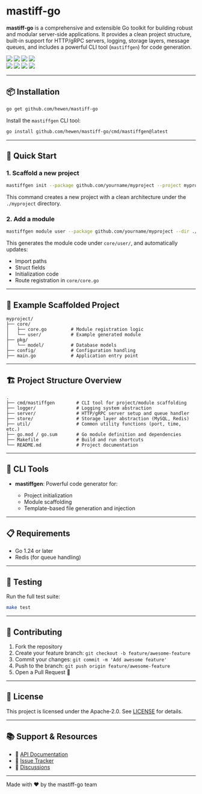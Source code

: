# mastiff-go

**mastiff-go** is a comprehensive and extensible Go toolkit for building robust and modular server-side applications. It provides a clean project structure, built-in support for HTTP/gRPC servers, logging, storage layers, message queues, and includes a powerful CLI tool (`mastiffgen`) for code generation.

<p align="left">
  <a href="https://github.com/hewen/mastiff-go/actions?query=workflow%3ATests" title="Build Status"><img src="https://img.shields.io/github/actions/workflow/status/hewen/mastiff-go/test.yml?branch=dev&style=flat-square&logo=github-actions" /></a>
  <a href="https://codecov.io/gh/hewen/mastiff-go" title="Codecov"><img src="https://img.shields.io/codecov/c/github/hewen/mastiff-go?style=flat-square&logo=codecov" /></a>
  <a href="https://github.com/hewen/mastiff-go" title="Supported Platforms"><img src="https://img.shields.io/badge/platform-Linux%20%7C%20macOS%20%7C%20*BSD%20%7C%20Windows-549688?style=flat-square&logo=launchpad" /></a>
  <a href="https://github.com/hewen/mastiff-go" title="Minimum Go Version"><img src="https://img.shields.io/badge/go-%3E%3D1.24-30dff3?style=flat-square&logo=go" /></a>
  <br />
  <a href="https://goreportcard.com/report/github.com/hewen/mastiff-go" title="Go Report Card"><img src="https://goreportcard.com/badge/github.com/hewen/mastiff-go?style=flat-square" /></a>
  <a href="https://pkg.go.dev/github.com/hewen/mastiff-go#section-documentation" title="Documentation"><img src="https://img.shields.io/badge/go.dev-doc-007d9c?style=flat-square&logo=read-the-docs" /></a>
  <a href="https://github.com/hewen/mastiff-go/releases" title="Releases"><img src="https://img.shields.io/github/v/release/hewen/mastiff-go.svg?color=161823&style=flat-square&logo=smartthings" /></a>
  <a href="https://github.com/hewen/mastiff-go/tags" title="Tags"><img src="https://img.shields.io/github/v/tag/hewen/mastiff-go?color=%23ff8936&logo=fitbit&style=flat-square" /></a>
</p>

---

## 📦 Installation

```bash
go get github.com/hewen/mastiff-go
````

Install the `mastiffgen` CLI tool:

```bash
go install github.com/hewen/mastiff-go/cmd/mastiffgen@latest
```

---

## 🚀 Quick Start

### 1. Scaffold a new project

```bash
mastiffgen init --package github.com/yourname/myproject --project myproject --dir ./myproject
```

This command creates a new project with a clean architecture under the `./myproject` directory.

### 2. Add a module

```bash
mastiffgen module user --package github.com/yourname/myproject --dir ./myproject
```

This generates the module code under `core/user/`, and automatically updates:

* Import paths
* Struct fields
* Initialization code
* Route registration in `core/core.go`

---

## 🧱 Example Scaffolded Project

```text
myproject/
├── core/
│   ├── core.go         # Module registration logic
│   └── user/           # Example generated module
├── pkg/
│   └── model/          # Database models
├── config/             # Configuration handling
├── main.go             # Application entry point
```

---

## 🏗️ Project Structure Overview

```text
.
├── cmd/mastiffgen        # CLI tool for project/module scaffolding
├── logger/               # Logging system abstraction
├── server/               # HTTP/gRPC server setup and queue handler
├── store/                # Storage layer abstraction (MySQL, Redis)
├── util/                 # Common utility functions (port, time, etc.)
├── go.mod / go.sum       # Go module definition and dependencies
├── Makefile              # Build and run shortcuts
└── README.md             # Project documentation
```

---

## 🔧 CLI Tools

* **mastiffgen**: Powerful code generator for:

  * Project initialization
  * Module scaffolding
  * Template-based file generation and injection

---

## 📋 Requirements

* Go 1.24 or later
* Redis (for queue handling)

---

## 🧪 Testing

Run the full test suite:

```bash
make test
```

---

## 🤝 Contributing

1. Fork the repository
2. Create your feature branch: `git checkout -b feature/awesome-feature`
3. Commit your changes: `git commit -m 'Add awesome feature'`
4. Push to the branch: `git push origin feature/awesome-feature`
5. Open a Pull Request 🚀

---

## 📄 License

This project is licensed under the Apache‑2.0. See [LICENSE](LICENSE) for details.

---

## 📚 Support & Resources

* 📖 [API Documentation](https://pkg.go.dev/github.com/hewen/mastiff-go)
* 🐛 [Issue Tracker](https://github.com/hewen/mastiff-go/issues)
* 💬 [Discussions](https://github.com/hewen/mastiff-go/discussions)

---

Made with ❤️ by the mastiff-go team
